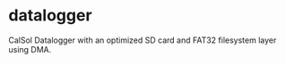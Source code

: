 datalogger
==========

CalSol Datalogger with an optimized SD card and FAT32 filesystem layer using DMA.
